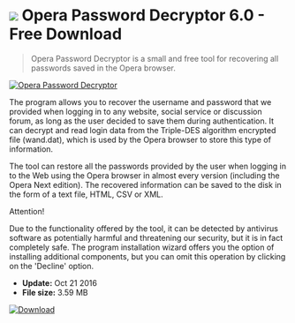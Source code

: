 # ![](https://cdn.softexe.net/static/icon/d/opera-password-decryptor-11319.png) Opera Password Decryptor 6.0 - Free Download

> Opera Password Decryptor is a small and free tool for recovering all passwords saved in the Opera browser.

[![Opera Password Decryptor](https://gallery.dpcdn.pl/imgc/Tools/57828/g_-_420x350_1.5_-_x20150325112448_0.png)](https://softexe.net/win/security-privacy/passwords/opera-password-decryptor:ppcpa.html)

The program allows you to recover the username and password that we provided when logging in to any website, social service or discussion forum, as long as the user decided to save them during authentication. It can decrypt and read login data from the Triple-DES algorithm encrypted file (wand.dat), which is used by the Opera browser to store this type of information.
 
 The tool can restore all the passwords provided by the user when logging in to the Web using the Opera browser in almost every version (including the Opera Next edition). The recovered information can be saved to the disk in the form of a text file, HTML, CSV or XML.
 
 Attention!
 
 Due to the functionality offered by the tool, it can be detected by antivirus software as potentially harmful and threatening our security, but it is in fact completely safe.
 The program installation wizard offers you the option of installing additional components, but you can omit this operation by clicking on the 'Decline' option.


- **Update:** Oct 21 2016
- **File size:** 3.59 MB

[![Download](https://cdn.softexe.net/static/img/download.png)](https://softexe.net/win/security-privacy/passwords/opera-password-decryptor:ppcpa.html)

